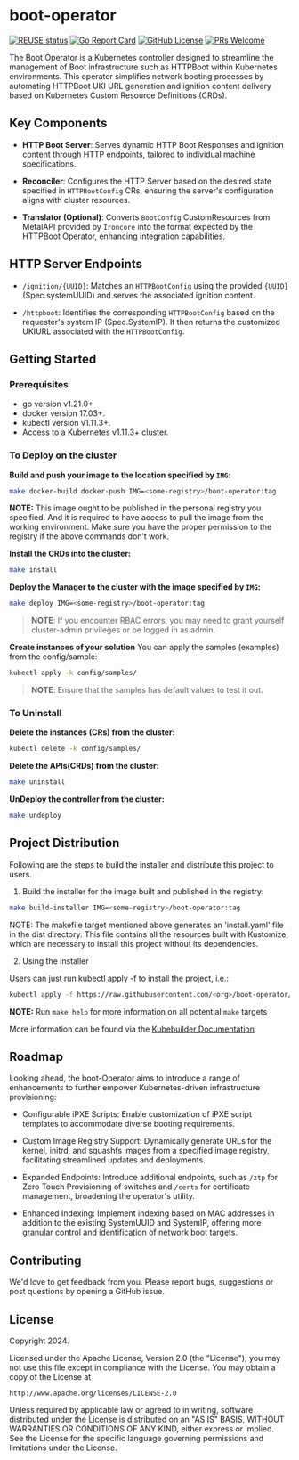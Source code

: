 # boot-operator

[![REUSE status](https://api.reuse.software/badge/github.com/ironcore-dev/boot-operator)](https://api.reuse.software/info/github.com/ironcore-dev/boot-operator)
[![Go Report Card](https://goreportcard.com/badge/github.com/ironcore-dev/boot-operator)](https://goreportcard.com/report/github.com/ironcore-dev/boot-operator)
[![GitHub License](https://img.shields.io/static/v1?label=License&message=Apache-2.0&color=blue)](LICENSE)
[![PRs Welcome](https://img.shields.io/badge/PRs-welcome-brightgreen.svg)](https://makeapullrequest.com)

The Boot Operator is a Kubernetes controller designed to streamline the management of Boot infrastructure such as HTTPBoot within Kubernetes environments. This operator simplifies network booting processes by automating HTTPBoot UKI URL generation and ignition content delivery based on Kubernetes Custom Resource Definitions (CRDs).

## Key Components
- __HTTP Boot Server__: Serves dynamic HTTP Boot Responses and ignition content through HTTP endpoints, tailored to individual machine specifications.

- __Reconciler__: Configures the HTTP Server based on the desired state specified in `HTTPBootConfig` CRs, ensuring the server's configuration aligns with cluster resources.

- __Translator (Optional)__: Converts `BootConfig` CustomResources from MetalAPI provided by `Ironcore` into the format expected by the HTTPBoot Operator, enhancing integration capabilities.


## HTTP Server Endpoints
- `/ignition/{UUID}`: Matches an `HTTPBootConfig` using the provided `{UUID}` (Spec.systemUUID) and serves the associated ignition content.

- `/httpboot`: Identifies the corresponding `HTTPBootConfig` based on the requester's system IP (Spec.SystemIP). It then returns the customized UKIURL associated with the `HTTPBootConfig`.

## Getting Started

### Prerequisites
- go version v1.21.0+
- docker version 17.03+.
- kubectl version v1.11.3+.
- Access to a Kubernetes v1.11.3+ cluster.

### To Deploy on the cluster
**Build and push your image to the location specified by `IMG`:**

```sh
make docker-build docker-push IMG=<some-registry>/boot-operator:tag
```

**NOTE:** This image ought to be published in the personal registry you specified. 
And it is required to have access to pull the image from the working environment. 
Make sure you have the proper permission to the registry if the above commands don’t work.

**Install the CRDs into the cluster:**

```sh
make install
```

**Deploy the Manager to the cluster with the image specified by `IMG`:**

```sh
make deploy IMG=<some-registry>/boot-operator:tag
```

> **NOTE**: If you encounter RBAC errors, you may need to grant yourself cluster-admin 
privileges or be logged in as admin.

**Create instances of your solution**
You can apply the samples (examples) from the config/sample:

```sh
kubectl apply -k config/samples/
```

>**NOTE**: Ensure that the samples has default values to test it out.

### To Uninstall
**Delete the instances (CRs) from the cluster:**

```sh
kubectl delete -k config/samples/
```

**Delete the APIs(CRDs) from the cluster:**

```sh
make uninstall
```

**UnDeploy the controller from the cluster:**

```sh
make undeploy
```

## Project Distribution

Following are the steps to build the installer and distribute this project to users.

1. Build the installer for the image built and published in the registry:

```sh
make build-installer IMG=<some-registry>/boot-operator:tag
```

NOTE: The makefile target mentioned above generates an 'install.yaml'
file in the dist directory. This file contains all the resources built
with Kustomize, which are necessary to install this project without
its dependencies.

2. Using the installer

Users can just run kubectl apply -f <URL for YAML BUNDLE> to install the project, i.e.:

```sh
kubectl apply -f https://raw.githubusercontent.com/<org>/boot-operator/<tag or branch>/dist/install.yaml
```

**NOTE:** Run `make help` for more information on all potential `make` targets

More information can be found via the [Kubebuilder Documentation](https://book.kubebuilder.io/introduction.html)


## Roadmap
Looking ahead, the boot-Operator aims to introduce a range of enhancements to further empower Kubernetes-driven infrastructure provisioning:

- Configurable iPXE Scripts: Enable customization of iPXE script templates to accommodate diverse booting requirements.

- Custom Image Registry Support: Dynamically generate URLs for the kernel, initrd, and squashfs images from a specified image registry, facilitating streamlined updates and deployments.

- Expanded Endpoints: Introduce additional endpoints, such as `/ztp` for Zero Touch Provisioning of switches and `/certs` for certificate management, broadening the operator's utility.

- Enhanced Indexing: Implement indexing based on MAC addresses in addition to the existing SystemUUID and SystemIP, offering more granular control and identification of network boot targets.


## Contributing

We'd love to get feedback from you. Please report bugs, suggestions or post questions by opening a GitHub issue.

## License

Copyright 2024.

Licensed under the Apache License, Version 2.0 (the "License");
you may not use this file except in compliance with the License.
You may obtain a copy of the License at

    http://www.apache.org/licenses/LICENSE-2.0

Unless required by applicable law or agreed to in writing, software
distributed under the License is distributed on an "AS IS" BASIS,
WITHOUT WARRANTIES OR CONDITIONS OF ANY KIND, either express or implied.
See the License for the specific language governing permissions and
limitations under the License.

